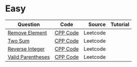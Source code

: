 # Easy
|Question|    Code    |     Source    |Tutorial|
|----------|:-------------:|------:|-----:|
|  [Remove Element](https://leetcode.com/problems/remove-element/)  |  [CPP Code](https://github.com/SwapnanilDhol/Coding-Interview-Challenges/blob/master/CPP/Easy/Remove-Element.cpp) |Leetcode||
|[Two Sum](https://leetcode.com/problems/two-sum/)|[CPP Code](https://github.com/SwapnanilDhol/Coding-Interview-Challenges/blob/master/CPP/Two-Sum.cpp)|Leetcode||
|[Reverse Integer](https://leetcode.com/problems/reverse-integer/)|[CPP Code](https://github.com/SwapnanilDhol/Coding-Interview-Challenges/blob/master/CPP/Reverse-Integer.cpp)|Leetcode||
|[Valid Parentheses](https://leetcode.com/problems/valid=parentheses/)|[CPP Code](https://github.com/SwapnanilDhol/Coding-Interview-Challenges/blob/master/CPP/Valid-Parentheses.cpp)|Leetcode||
